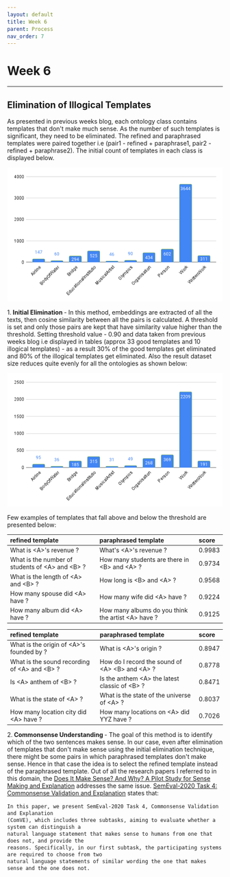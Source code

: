 ```yaml
---
layout: default
title: Week 6
parent: Process
nav_order: 7
---
```


# Week 6

---

## Elimination of Illogical Templates

As presented in previous weeks blog, each ontology class contains templates that don't make much sense. As the number of such templates is significant, they need to be eliminated. The refined and paraphrased templates were paired together i.e (pair1 - refined + paraphrase1, pair2 - refined + paraphrase2). The initial count of templates in each class is displayed below.

![](../../assets/images/data1_10classes.png)

1.<b> Initial Elimination </b> - In this method, embeddings are extracted of all the texts, then cosine similarity between all the pairs is calculated. A threshold is set and only those pairs are kept that have similarity value higher than the threshold. Setting threshold value - 0.90 and data taken from previous weeks blog i.e displayed in tables (approx 33 good templates and 10 illogical templates) - as a result 30% of the good templates get eliminated and 80% of the illogical templates get eliminated. Also the result dataset size reduces quite evenly for all the ontologies as shown below:

![](../../assets/images/data2_10classes.png)

Few examples of templates that fall above and below the threshold are presented below:

<div class="code-example" markdown="1">

|    refined template            | paraphrased template        | score   | 
|:-------------|:------------------|:------------------|
| What is \<A>'s revenue ? | What's \<A>'s revenue ? | 0.9983 |
| What is the number of students of \<A> and \<B> ? | How many students are there in \<B> and \<A> ? | 0.9734 |
| What is the length of \<A> and \<B> ? | How long is \<B> and \<A> ? | 0.9568 |
| How many spouse did \<A> have ? | How many wife did \<A> have ? | 0.9224 |
| How many album did \<A> have ? | How many albums do you think the artist \<A> have ? | 0.9125 |

</div>

<div class="code-example" markdown="1">

|    refined template            | paraphrased template        | score   | 
|:-------------|:------------------|:------------------|
| What is the origin of \<A>'s founded by ? | What is \<A>'s origin ? | 0.8947 |
| What is the sound recording of \<A> and \<B> ? | How do I record the sound of \<A> \<B> and \<A> ? | 0.8778 |
| Is \<A> anthem of \<B> ? | Is the anthem \<A> the latest classic of \<B> ? | 0.8471 |
| What is the state of \<A> ? | What is the state of the universe of \<A> ? | 0.8037 |
| How many location city did \<A> have ? | How many locations on \<A> did YYZ have ? | 0.7026 |

</div>

2.<b> Commonsense Understanding </b> - The goal of this method is to identify which of the two sentences makes sense. In our case, even after elimination of templates that don't make sense using the initial elimination technique, there might be some pairs in which paraphrased templates don't make sense. Hence in that case the idea is to select the refined template instead of the paraphrased template. Out of all the research papers I referred to in this domain, the [Does It Make Sense? And Why? A Pilot Study for Sense Making and Explanation](https://arxiv.org/pdf/1906.00363.pdf) addresses the same issue. [SemEval-2020 Task 4: Commonsense Validation and Explanation](https://arxiv.org/pdf/2007.00236.pdf) states that:
```
In this paper, we present SemEval-2020 Task 4, Commonsense Validation and Explanation
(ComVE), which includes three subtasks, aiming to evaluate whether a system can distinguish a
natural language statement that makes sense to humans from one that does not, and provide the
reasons. Specifically, in our first subtask, the participating systems are required to choose from two
natural language statements of similar wording the one that makes sense and the one does not.
```

